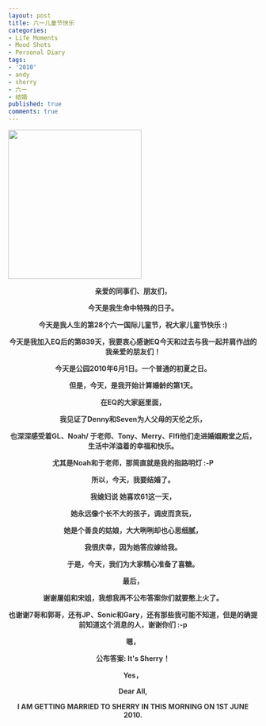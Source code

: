 ```yaml
---
layout: post
title: 六一儿童节快乐
categories:
- Life Moments
- Mood Shots
- Personal Diary
tags:
- '2010'
- andy
- sherry
- 六一
- 结婚
published: true
comments: true
---
```

<p><a href="http://blog.wangyaodi.com/wp-content/uploads/2010/06/IMG_1667.jpg"><img class="aligncenter size-medium wp-image-492" title="Sherry &amp; Andy" src="http://blog.wangyaodi.com/wp-content/uploads/2010/06/IMG_1667-269x300.jpg" alt="" width="269" height="300" /></a>
<p style="text-align: center;"><strong><span style="color: #333333;">亲爱的同事们、朋友们，</span></strong></p>
<p style="text-align: center;"><strong><span style="color: #333333;">今天是我生命中特殊的日子。</span></strong></p>
<p style="text-align: center;"><strong><span style="color: #333333;">今天是我人生的第28个六一国际儿童节，祝大家儿童节快乐 :)</span></strong></p>
<p style="text-align: center;"><strong><span style="color: #333333;">今天是我加入EQ后的第839天，我要衷心感谢EQ今天和过去与我一起并肩作战的我亲爱的朋友们！</span></strong></p>
<p style="text-align: center;"><strong><span style="color: #333333;">今天是公园2010年6月1日。一个普通的初夏之日。</span></strong></p>
<p style="text-align: center;"><strong><span style="color: #333333;">但是，今天，是我开始计算婚龄的第1天。</span></strong></p>
<p style="text-align: center;"><strong><span style="color: #333333;">在EQ的大家庭里面，</span></strong></p>
<p style="text-align: center;"><strong><span style="color: #333333;">我见证了Denny和Seven为人父母的天伦之乐，</span></strong></p>
<p style="text-align: center;"><strong><span style="color: #333333;">也深深感受着GL、Noah/ 于老师、Tony、Merry、FIfi他们走进婚姻殿堂之后，生活中洋溢着的幸福和快乐。</span></strong></p>
<p style="text-align: center;"><strong><span style="color: #333333;">尤其是Noah和于老师，那简直就是我的指路明灯 :-P</span></strong></p>
<p style="text-align: center;"><strong><span style="color: #333333;">所以，今天，我要结婚了。</span></strong></p>
<p style="text-align: center;"><strong><span style="color: #333333;">我媳妇说 她喜欢61这一天，</span></strong></p>
<p style="text-align: center;"><strong><span style="color: #333333;">她永远像个长不大的孩子，调皮而贪玩，</span></strong></p>
<p style="text-align: center;"><strong><span style="color: #333333;">她是个善良的姑娘，大大咧咧却也心思细腻，</span></strong></p>
<p style="text-align: center;"><strong><span style="color: #333333;">我很庆幸，因为她答应嫁给我。</span></strong></p>
<p style="text-align: center;"><strong><span style="color: #333333;">于是，今天，我们为大家精心准备了喜糖。</span></strong></p>
<p style="text-align: center;"><strong><span style="color: #333333;">最后，</span></strong></p>
<p style="text-align: center;"><strong><span style="color: #333333;">谢谢屠姐和宋姐，我想我再不公布答案你们就要憋上火了。</span></strong></p>
<p style="text-align: center;"><strong><span style="color: #333333;">也谢谢7哥和郭哥，还有JP、Sonic和Gary，还有那些我可能不知道，但是的确提前知道这个消息的人，谢谢你们 :-p</span></strong></p>
<p style="text-align: center;"><strong><span style="color: #333333;">嗯，</span></strong></p>
<p style="text-align: center;"><strong><span style="color: #333333;">公布答案: It's Sherry！</span></strong></p>
<p style="text-align: center;"><strong><span style="color: #333333;">Yes，</span></strong></p>
<p style="text-align: center;"><strong><span style="color: #333333;">Dear All, </span></strong></p>
<p style="text-align: center;"><strong><span style="color: #333333;">I AM GETTING MARRIED TO SHERRY IN THIS MORNING ON 1ST JUNE 2010.</span></strong></p></p>
